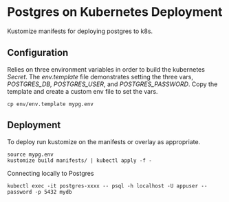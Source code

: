 Postgres on Kubernetes Deployment
===================================

Kustomize manifests for deploying postgres to k8s.

## Configuration

Relies on three environment variables in order to build the 
kubernetes *Secret*. The *env.template* file demonstrates 
setting the three vars, *POSTGRES_DB, POSTGRES_USER*, and 
*POSTGRES_PASSWORD*. Copy the template and create a custom
env file to set the vars.
```
cp env/env.template mypg.env
```

## Deployment

To deploy run kustomize on the manifests or overlay as appropriate.
```
source mypg.env
kustomize build manifests/ | kubectl apply -f -
```

Connecting locally to Postgres
```
kubectl exec -it postgres-xxxx -- psql -h localhost -U appuser --password -p 5432 mydb
```